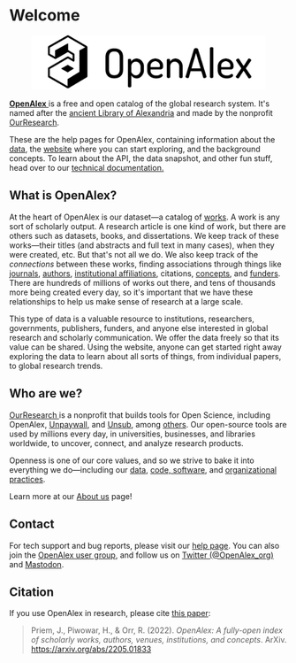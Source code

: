 # Welcome

<figure><img src=".gitbook/assets/openalex_logo_text_transparent_20240117.png" alt=""><figcaption></figcaption></figure>

[**OpenAlex** ](https://openalex.org)is a free and open catalog of the global research system. It's named after the [ancient Library of Alexandria](https://en.wikipedia.org/wiki/Library\_of\_Alexandria) and made by the nonprofit [OurResearch](https://ourresearch.org/).

These are the help pages for OpenAlex, containing information about the [data](the-data/entities-overview.md), the [website](https://openalex.org) where you can start exploring, and the background concepts. To learn about the API, the data snapshot, and other fun stuff, head over to our [technical documentation.](https://docs.openalex.org)

## What is OpenAlex?

At the heart of OpenAlex is our dataset—a catalog of [works](the-data/works/). A work is any sort of scholarly output. A research article is one kind of work, but there are others such as datasets, books, and dissertations. We keep track of these works—their titles (and abstracts and full text in many cases), when they were created, etc. But that's not all we do. We also keep track of the _connections_ between these works, finding associations through things like [journals](the-data/sources.md), [authors](the-data/authors/), [institutional affiliations](the-data/institutions.md), citations, [concepts](the-data/concepts.md), and [funders](the-data/funders.md). There are hundreds of millions of works out there, and tens of thousands more being created every day, so it's important that we have these relationships to help us make sense of research at a large scale.

This type of data is a valuable resource to institutions, researchers, governments, publishers, funders, and anyone else interested in global research and scholarly communication. We offer the data freely so that its value can be shared. Using the website, anyone can get started right away exploring the data to learn about all sorts of things, from individual papers, to global research trends.

## Who are we?

[OurResearch ](https://ourresearch.org/)is a nonprofit that builds tools for Open Science, including OpenAlex, [Unpaywall](https://unpaywall.org/), and [Unsub](https://unsub.org/), among [others](https://ourresearch.org/projects). Our open-source tools are used by millions every day, in universities, businesses, and libraries worldwide, to uncover, connect, and analyze research products.

Openness is one of our core values, and so we strive to bake it into everything we do—including our [data](the-data/entities-overview.md), [code, software](https://github.com/orgs/ourresearch/repositories?language=\&q=openalex\&sort=\&type=public), and [organizational practices](https://ourresearch.org/transparency).

Learn more at our [About us](about-us.md) page!

## Contact

For tech support and bug reports, please visit our [help page](https://openalex.org/help). You can also join the [OpenAlex user group](https://groups.google.com/g/openalex-users), and follow us on [Twitter (@OpenAlex\_org)](https://twitter.com/openalex\_org) and [Mastodon](https://mastodon.social/@OpenAlex).

## Citation

If you use OpenAlex in research, please cite [this paper](https://arxiv.org/abs/2205.01833):

> Priem, J., Piwowar, H., & Orr, R. (2022). _OpenAlex: A fully-open index of scholarly works, authors, venues, institutions, and concepts_. ArXiv. https://arxiv.org/abs/2205.01833
